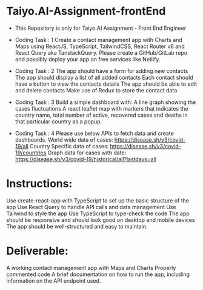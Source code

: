 # Taiyo.AI-Assignment-frontEnd
- This Repository is only for Taiyo.AI Assignment - Front End Engineer
- Coding Task : 1
  Create a contact management app with Charts and Maps using ReactJS, TypeScript,
  TailwindCSS, React Router v6 and React Query aka TanstackQuery. Please create a
  GitHub/GitLab repo and possibly deploy your app on free services like Netlify.

- Coding Task : 2
  The app should have a form for adding new contacts
  The app should display a list of all added contacts
  Each contact should have a button to view the contacts details
  The app should be able to edit and delete contacts
  Make use of Redux to store the contact data

- Coding Task : 3
  Build a simple dashboard with:
  A line graph showing the cases fluctuations
  A react leaflet map with markers that indicates the country name, total number
  of active, recovered cases and deaths in that particular country as a popup.

- Coding Task : 4
  Please use below APIs to fetch data and create dashboards.
  World wide data of cases: https://disease.sh/v3/covid-19/all
  Country Specific data of cases: https://disease.sh/v3/covid-19/countries
  Graph data for cases with date: https://disease.sh/v3/covid-19/historical/all?lastdays=all

# Instructions:
  Use create-react-app with TypeScript to set up the basic structure of the
  app Use React Query to handle API calls and data management
  Use Tailwind to style the app
  Use TypeScript to type-check the code
  The app should be responsive and should look good on desktop and mobile devices
  The app should be well-structured and easy to maintain.

# Deliverable:
  A working contact management app with Maps and Charts
  Properly commented code
  A brief documentation on how to run the app, including information on the API
  endpoint used.
  
